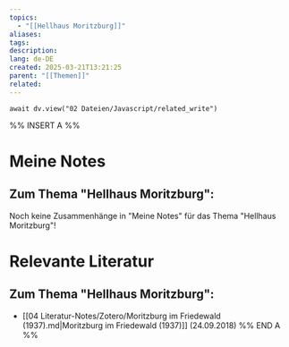 ```yaml
---
topics:
  - "[[Hellhaus Moritzburg]]"
aliases:
tags: 
description: 
lang: de-DE
created: 2025-03-21T13:21:25
parent: "[[Themen]]"
related:
---
```

```dataviewjs
await dv.view("02 Dateien/Javascript/related_write")
```
%% INSERT A %%
# Meine Notes
## Zum Thema "Hellhaus Moritzburg":

Noch keine Zusammenhänge in "Meine Notes" für das Thema "Hellhaus Moritzburg"!


# Relevante Literatur
## Zum Thema "Hellhaus Moritzburg":

- [[04 Literatur-Notes/Zotero/Moritzburg im Friedewald (1937).md|Moritzburg im Friedewald (1937)]] (24.09.2018)
%% END A %%